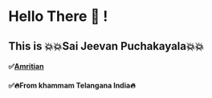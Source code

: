 # Hello There :wave: !
## This is :boom::boom:Sai Jeevan Puchakayala:boom::boom:
#### :white_check_mark:[Amritian](www.amrita.edu)

#### :white_check_mark::fire:From khammam  Telangana  India:fire:
